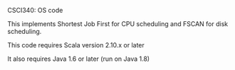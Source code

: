 CSCI340: OS code

This implements Shortest Job First for CPU scheduling and FSCAN for disk scheduling.

This code requires Scala version 2.10.x or later 

It also requires Java 1.6 or later (run on Java 1.8)

